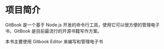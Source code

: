 # 项目简介
GitBook 是一个基于 Node.js 开发的命令行工具，使用它可以很方便的管理电子书，GitBook 是目前最流行的开源书籍写作方案。

本书主要使用 Gitbook Editor 来编写和管理电子书

